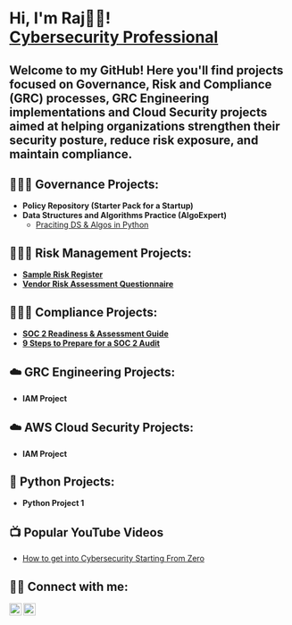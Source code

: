 <h1>Hi, I'm Raj🙌🏽! <br/><a href="https://github.com/rajaegayle-sudo"><a href="https://www.linkedin.com/in/rajae-gayle-cybersecurity/">Cybersecurity Professional</a>
<h2>Welcome to my GitHub! Here you'll find projects focused on Governance, Risk and Compliance (GRC) processes, GRC Engineering implementations and Cloud Security projects aimed at helping organizations strengthen their security posture, reduce risk exposure, and maintain compliance.</h2>

<h2>👨🏽‍💻 Governance Projects:</h2>

- <b>Policy Repository (Starter Pack for a Startup)</b>
- <b>Data Structures and Algorithms Practice (AlgoExpert)</b>
  - [Praciting DS & Algos in Python](https://github.com/joshmadakor1/Algorithms-Practice)

<h2>👨🏽‍💻 Risk Management Projects:</h2>

  - <b>[Sample Risk Register](https://docs.google.com/spreadsheets/d/1nSmO7PP0jEqPgNMTw5S1RXQOfEdbPmW1xrnPIPUSmLA/edit?gid=779025091#gid=779025091)</b>
  - <b>[Vendor Risk Assessment Questionnaire](https://drive.google.com/drive/u/0/folders/1PkplAbay0rFTa62ZREsGAN82rBzIWKlT)</b>
 
<h2>👨🏽‍💻 Compliance Projects:</h2>

  - <b>[SOC 2 Readiness & Assessment Guide](https://drive.google.com/drive/u/0/folders/1V_IlWjHqn_LWXvrf4DPVDISGLFJJRyhg)</b>
  - <b>[9 Steps to Prepare for a SOC 2 Audit](https://drive.google.com/drive/u/0/folders/1hBv3KeaD-1kmhLevJFfsHC6YIF-I6H_3)</b>

<h2>☁️ GRC Engineering Projects:</h2>
  
  - <b>IAM Project</b>

<h2>☁️ AWS Cloud Security Projects:</h2>
  
  - <b>IAM Project</b>

<h2>🐍 Python Projects:</h2>

  - <b>Python Project 1</b>

<h2>📺 Popular YouTube Videos</h2>

- [How to get into Cybersecurity Starting From Zero](https://www.youtube.com/watch?v=a83ASGn_V_s)

<h2> 🤳🏽 Connect with me:</h2>

[<img align="left" alt="RajaeGayle | YouTube" width="22px" src="https://cdn.jsdelivr.net/npm/simple-icons@v3/icons/youtube.svg" />][youtube]
[<img align="left" alt="RajaeGayle | LinkedIn" width="22px" src="https://cdn.jsdelivr.net/npm/simple-icons@v3/icons/linkedin.svg" />][linkedin]

[youtube]: https://www.youtube.com/channel/UCT2QZsgjHuxAXfKXFl0dE8g
[linkedin]: https://www.linkedin.com/in/rajae-gayle-cybersecurity/

